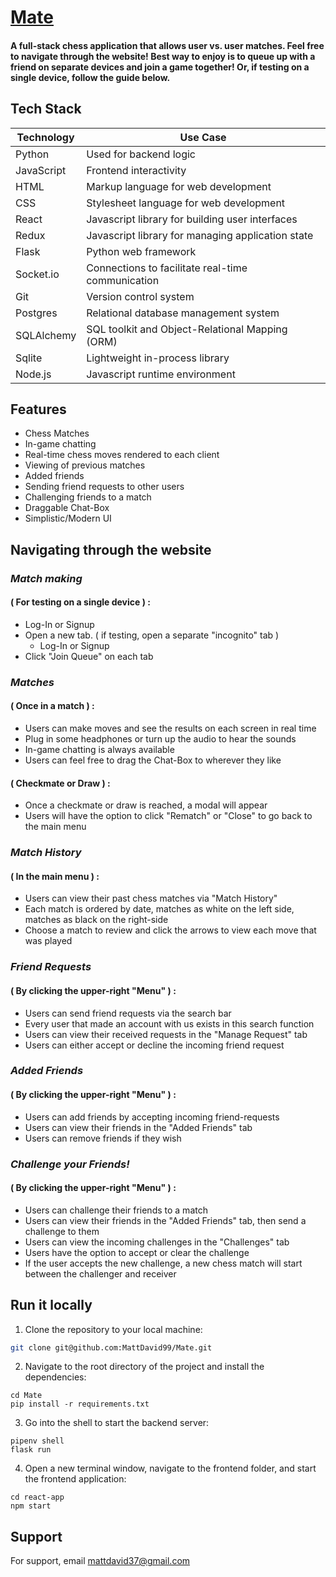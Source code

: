 
# [Mate](https://mate-project.onrender.com)

#### A full-stack chess application that allows user vs. user matches. Feel free to navigate through the website! Best way to enjoy is to queue up with a friend on separate devices and join a game together! Or, if testing on a single device, follow the guide below.

## Tech Stack
| Technology | Use Case                                             | 
| ---------- | ---------------------------------------------------- |
| Python     | Used for backend logic                               |
| JavaScript | Frontend interactivity                               |
| HTML       | Markup language for web development                  |
| CSS        | Stylesheet language for web development              |
| React      | Javascript library for building user interfaces      |
| Redux      | Javascript library for managing application state    |
| Flask      | Python web framework                                 |
| Socket.io  | Connections to facilitate real-time communication    |
| Git        | Version control system                               |
| Postgres   | Relational database management system                |
| SQLAlchemy | SQL toolkit and Object-Relational Mapping (ORM)      |
| Sqlite     | Lightweight in-process library                       |
| Node.js    | Javascript runtime environment                       |



## Features
- Chess Matches
- In-game chatting
- Real-time chess moves rendered to each client
- Viewing of previous matches
- Added friends
- Sending friend requests to other users
- Challenging friends to a match
- Draggable Chat-Box
- Simplistic/Modern UI

## Navigating through the website

### *Match making*
#### ( For testing on a single device ) : 
- Log-In or Signup     
- Open a new tab. ( if testing, open a separate "incognito" tab )
    - Log-In or Signup
- Click "Join Queue" on each tab    


### *Matches*
#### ( Once in a match ) : 
- Users can make moves and see the results on each screen in real time
- Plug in some headphones or turn up the audio to hear the sounds
- In-game chatting is always available
- Users can feel free to drag the Chat-Box to wherever they like 


#### ( Checkmate or Draw ) : 
- Once a checkmate or draw is reached, a modal will appear
- Users will have the option to click "Rematch" or "Close" to go back to the main menu


### *Match History*
#### ( In the main menu ) : 
- Users can view their past chess matches via "Match History"
- Each match is ordered by date, matches as white on the left side, matches as black on the right-side
- Choose a match to review and click the arrows to view each move that was played


### *Friend Requests*
#### ( By clicking the upper-right "Menu" ) : 
- Users can send friend requests via the search bar
- Every user that made an account with us exists in this search function
- Users can view their received requests in the "Manage Request" tab
- Users can either accept or decline the incoming friend request


### *Added Friends*
#### ( By clicking the upper-right "Menu" ) : 
- Users can add friends by accepting incoming friend-requests
- Users can view their friends in the "Added Friends" tab
- Users can remove friends if they wish


### *Challenge your Friends!*
#### ( By clicking the upper-right "Menu" ) : 
- Users can challenge their friends to a match
- Users can view their friends in the "Added Friends" tab, then send a challenge to them
- Users can view the incoming challenges in the "Challenges" tab
- Users have the option to accept or clear the challenge
- If the user accepts the new challenge, a new chess match will start between the challenger and receiver


## Run it locally

1. Clone the repository to your local machine:

```bash
git clone git@github.com:MattDavid99/Mate.git
```

2. Navigate to the root directory of the project and install the dependencies:
```
cd Mate
pip install -r requirements.txt
```

3. Go into the shell to start the backend server:
```
pipenv shell
flask run
```

4. Open a new terminal window, navigate to the frontend folder, and start the frontend application:
```
cd react-app
npm start
```

## Support

For support, email mattdavid37@gmail.com
